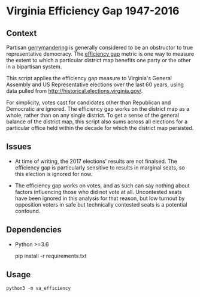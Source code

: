 # Virginia Efficiency Gap 1947-2016

## Context

Partisan [gerrymandering](https://en.wikipedia.org/wiki/Gerrymandering)
 is generally considered to be an obstructor to true representative
 democracy. The
 [efficiency gap](https://papers.ssrn.com/sol3/papers.cfm?abstract_id=2457468)
 metric is one way to measure the extent to which a particular district
 map benefits one party or the other in a bipartisan system.

This script applies the efficiency gap measure to Virginia's General
Assembly and US Representative elections over the last 60 years, using
data pulled from http://historical.elections.virginia.gov/.

For simplicity, votes cast for candidates other than Republican and
Democratic are ignored. The efficiency gap works on the district map as
a whole, rather than on any single district. To get a sense of the
general balance of the district map, this script also sums across all
elections for a particular office held within the decade for which the
district map persisted.


## Issues

- At time of writing, the 2017 elections' results are not finalsed. The
efficiency gap is particularly sensitive to results in marginal
seats, so this election is ignored for now.

- The efficiency gap works on votes, and as such can say nothing about
factors influencing those who did not vote at all. Uncontested seats
have been ignored in this analysis for that reason, but low turnout by
opposition voters in safe but technically contested seats is a potential
confound.


## Dependencies

- Python >=3.6

    pip install -r requirements.txt

## Usage

    python3 -m va_efficiency
